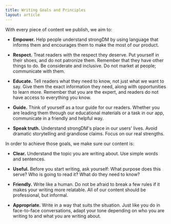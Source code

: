 ```yaml
---
title: Writing Goals and Principles
layout: article
---
```


With every piece of content we publish, we aim to:

* **Empower.** Help people understand strongDM by using language that informs them and encourages them to make the most of our product.

* **Respect.** Treat readers with the respect they deserve. Put yourself in their shoes, and do not patronize them. Remember that they have other things to do. Be considerate and inclusive. Do not market at people; communicate with them.

* **Educate.** Tell readers what they need to know, not just what we want to say. Give them the exact information they need, along with opportunities to learn more. Remember that you are the expert, and readers do not have access to everything you know.

* **Guide.** Think of yourself as a tour guide for our readers. Whether you are leading them through our educational materials or a task in our app, communicate in a friendly and helpful way.

* **Speak truth.** Understand strongDM's place in our users' lives. Avoid dramatic storytelling and grandiose claims. Focus on our real strengths.

In order to achieve those goals, we make sure our content is:

* **Clear.** Understand the topic you are writing about. Use simple words and sentences.

* **Useful.** Before you start writing, ask yourself: What purpose does this serve? Who is going to read it? What do they need to know?

* **Friendly.** Write like a human. Do not be afraid to break a few rules if it makes your writing more relatable. All of our content should be professional, but informal.

* **Appropriate.** Write in a way that suits the situation. Just like you do in face-to-face conversations, adapt your tone depending on who you are writing to and what you are writing about.
